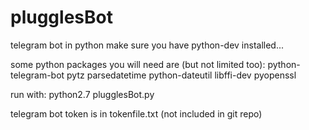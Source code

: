 # plugglesBot
telegram bot in python
make sure you have python-dev installed...

some python packages you will need are (but not limited too):
python-telegram-bot
pytz
parsedatetime
python-dateutil
libffi-dev
pyopenssl

run with:
python2.7 plugglesBot.py

telegram bot token is in tokenfile.txt (not included in git repo)
